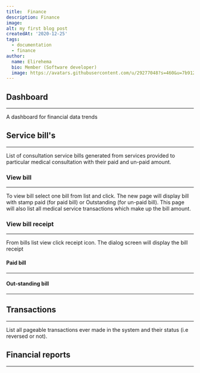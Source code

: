 ```yaml
---
title:  Finance
description: Finance
image: 
alt: my first blog post
createdAt: '2020-12-25'
tags:
  - documentation
  - finance
author:
  name: Elirehema
  bio: Member (Software developer)
  image: https://avatars.githubusercontent.com/u/29277048?s=460&u=7b9129df86f037dc4fb021e22ecbf252f308e688&v=4
---
```


## Dashboard
---
A dashboard for financial data trends 
<c-image src="finance_dashboard.png" alt="Financial trends dashboard"></c-image>
## Service bill's
---
List of consultation service bills generated from services provided to particular medical consultation with their paid and un-paid amount.
<c-image src="bills.png" alt="Financial  bills"></c-image>
### View bill
---
To view bill select one bill from list and click. The new page will display bill with stamp paid (for paid bill) or Outstanding (for un-paid bill). This page will also list all medical service transactions which make up the bill amount.

### View bill receipt
---
From bills list view click receipt <icon icon="receipt"></icon> icon. The dialog screen will display the bill receipt 
 <c-image src="receipt.png" alt="View receipt"></c-image>
#### Paid bill 
---
 <c-image src="paid-bill.png" alt="paid bill"></c-image> 
#### Out-standing bill 
---
<c-image src="outstanding-bill.png" alt="Out-satnding bill"></c-image>

## Transactions
---
List all pageable transactions ever made in the system and their status (i.e reversed or not).
<c-image src="transaction.png" alt="List of financial transaction"></c-image>
## Financial reports
---